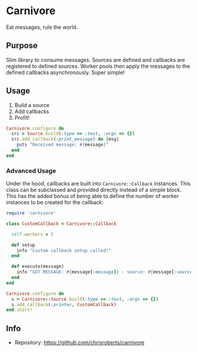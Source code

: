 # Carnivore

Eat messages, rule the world.

## Purpose

Slim library to consume messages. Sources are defined
and callbacks are registered to defined sources. Worker pools
then apply the messages to the defined callbacks asynchronously.
Super simple!

## Usage

1. Build a source
2. Add callbacks
3. Profit!

```ruby
Carnivore.configure do
  src = Source.build(:type => :test, :args => {})
  src.add_callback(:print_message) do |msg|
    puts "Received message: #{message}"
  end
end
```

### Advanced Usage

Under the hood, callbacks are built into `Carnivore::Callback`
instances. This class can be subclassed and provided directly
instead of a simple block. This has the added bonus of being
able to define the number of worker instances to be created
for the callback:

```ruby
require 'carnivore'

class CustomCallback < Carnivore::Callback

  self.workers = 5

  def setup
    info "Custom callback setup called!"
  end

  def execute(message)
    info "GOT MESSAGE: #{message[:message]} - source: #{message[:source]} - instance: #{self}"
  end
end

Carnivore.configure do
  s = Carnivore::Source.build(:type => :test, :args => {})
  s.add_callback(:printer, CustomCallback)
end.start!
```

## Info

* Repository: https://github.com/chrisroberts/carnivore